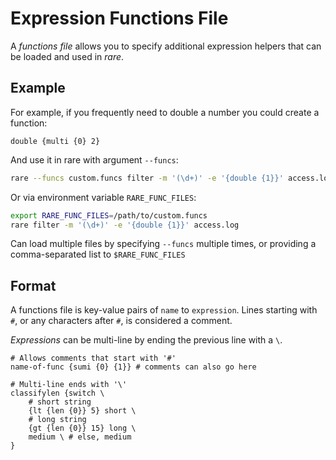 # Expression Functions File

A *functions file* allows you to specify additional expression
helpers that can be loaded and used in *rare*.

## Example

For example, if you frequently need to double a number you
could create a function:

```funcfile title="custom.funcs"
double {multi {0} 2}
```

And use it in rare with argument `--funcs`:
```sh
rare --funcs custom.funcs filter -m '(\d+)' -e '{double {1}}' access.log
```

Or via environment variable `RARE_FUNC_FILES`:
```sh
export RARE_FUNC_FILES=/path/to/custom.funcs
rare filter -m '(\d+)' -e '{double {1}}' access.log
```

Can load multiple files by specifying `--funcs` multiple times, or
providing a comma-separated list to `$RARE_FUNC_FILES`

## Format

A functions file is key-value pairs of `name` to `expression`. Lines
starting with `#`, or any characters after `#`, is considered a comment.

*Expressions* can be multi-line by ending the previous line with a `\`.

```funcsfile
# Allows comments that start with '#'
name-of-func {sumi {0} {1}} # comments can also go here

# Multi-line ends with '\'
classifylen {switch \
    # short string
    {lt {len {0}} 5} short \
    # long string
    {gt {len {0}} 15} long \
    medium \ # else, medium
}
```
